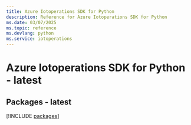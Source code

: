 ```yaml
---
title: Azure Iotoperations SDK for Python
description: Reference for Azure Iotoperations SDK for Python
ms.date: 03/07/2025
ms.topic: reference
ms.devlang: python
ms.service: iotoperations
---
```

# Azure Iotoperations SDK for Python - latest
## Packages - latest
[!INCLUDE [packages](iotoperations-index.md)]